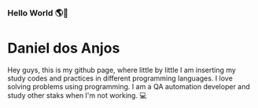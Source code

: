 ### Hello World 🌎👋

# Daniel dos Anjos
Hey guys, this is my github page, where little by little I am inserting my study codes and practices in different programming languages.
I love solving problems using programming.
I am a QA automation developer and study other staks when I'm not working. :computer:
<!--
**Daniel-Anjos/daniel-anjos** is a ✨ _special_ ✨ repository because its `README.md` (this file) appears on your GitHub profile.


🔭 I’m currently working on Serasa Experian
🌱 I’m currently learning NodeJS, Golang and Java
🤔 I’m looking for help with Golang automated tests
💬 Ask me about automated tests
📫 How to reach me:
[![Linkedin Badge](https://img.shields.io/badge/-ThiagoMarinho-blue?style=flat-square&logo=Linkedin&logoColor=white&link=https://www.linkedin.com/in/tgmarinho/)](https://www.linkedin.com/in/danieldosanjos1989/) 
| 
[![Gmail Badge](https://img.shields.io/badge/-tgmarinho@gmail.com-c14438?style=flat-square&logo=Gmail&logoColor=white&link=mailto:tgmarinho@gmail.com)](mailto:daniel.anjos.1989@gmail.com)

⚡ Fun fact: I like superhero movies, music and nerdy stuff in general. I have fun with baby yoda memes

